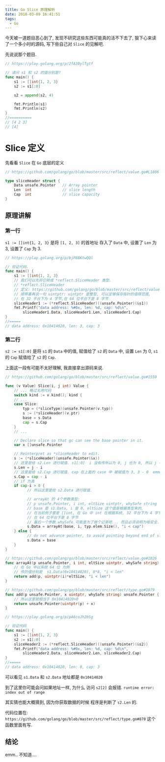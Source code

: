 ```yaml
---
title: Go Slice 原理解析
date: 2018-03-09 16:41:51
tags:
  - Go
---
```


今天被一道题目恶心到了, 发现不研究这些东西可能真的活不下去了, 狠下心来读了一个多小时的源码, 写下些自己对 `Slice` 的见解吧.

先说说那个题目.

```go
// https://play.golang.org/p/2fA3BylTgtf

// 请问 s1 和 s2 的值分别是?
func main() {
    s1 := []int{1, 2, 3}
    s2 := s1[:0]

    s2 = append(s2, 4)

    fmt.Println(s1)
    fmt.Println(s2)
}
//==========
// [4 2 3]
// [4]
```

<!-- more -->

# Slice 定义

先看看 `Slice` 在 `Go` 底层的定义

```go
// https://github.com/golang/go/blob/master/src/reflect/value.go#L1806

type sliceHeader struct {
    Data unsafe.Pointer   // Array pointer
    Len  int              // slice length
    Cap  int              // slice capacity
}
```

## 原理讲解

### 第一行

`s1 := []int{1, 2, 3}` 是将 `[1, 2, 3]` 的首地址 存入了 `Data` 中,
设置了 `Len` 为 3, 设置了 `Cap` 为 3.

```go
// https://play.golang.org/p/bjP8BKtwQQl

// 验证代码.
func main() {
    s1 := []int{1, 2, 3}
    // 我们可以先将它转成 *reflect.SliceHeader 类型.
    // *reflect.SliceHeader
    // 定义: https://github.com/golang/go/blob/master/src/reflect/value.go#L1800
    // 顺带着再说一句 uintptr: uintptr 是整型, 可以足够保存指针的值得范围,
    // 在 32 平台下为 4 字节,在 64 位平台下是 8 字节
    sliceHeader1 := (*reflect.SliceHeader)((unsafe.Pointer)(&s1))
    fmt.Printf("data address: %#0x, len: %d, cap: %d\n",
        sliceHeader1.Data, sliceHeader1.Len, sliceHeader1.Cap)
}
//=====
// data address: 0x10414020, len: 3, cap: 3
```

### 第二行

`s2 := s1[:0]` 是将 `s1` 的 `Data` 中的值, 赋值给了 `s2` 的 `Data` 中,
设置 `Len` 为 0, `s1` 的 `Cap` 赋值给了 `s2` 的 `Cap`.

上面这一段有可能不太好理解, 我直接拿出源码来说.

```go
// https://github.com/golang/go/blob/master/src/reflect/value.go#1559

func (v Value) Slice(i, j int) Value {
    // ... 略过无用代码
    switch kind := v.kind(); kind {
    // ...
    case Slice:
        typ = (*sliceType)(unsafe.Pointer(v.typ))
        s := (*sliceHeader)(v.ptr)
        base = s.Data
        cap = s.Cap
    }
    // ...

    // Declare slice so that gc can see the base pointer in it.
    var x []unsafe.Pointer

    // Reinterpret as *sliceHeader to edit.
    s := (*sliceHeader)(unsafe.Pointer(&x))
    // 这里是给 s2.Len 进行赋值. s1[:0]  i 没有传所以为 0, j 也为 0, 所以 j - i ...
    s.Len = j - i
    // 这里是给 s2.Cap 进行赋值. cap 在上面的 case 中 被赋值为 3, 3 - 0  emmm...
    s.Cap = cap - i
    // if 为真
    if cap-i > 0 {
          // 所以这里是给 s2.Data 进行赋值.

          // arrayAt 的 4个参数类型:
          // p unsafe.Pointer, i int, eltSize uintptr, whySafe string
          // base 是 s1.Data, i 是 0, eltSize 这个值是根据类型来的,
          // 在当前例子里是 []int, 在 Go 中 int 在根据系统, 32 平台下为 4 字节,
          // 在 64 位平台下是 8 字节
          // 最后一个参数 whySafe 可能是为了做个记录吧... 而且必须说明为啥安全...
          s.Data = arrayAt(base, i, typ.elem.Size(), "i < cap")
    } else {
          // do not advance pointer, to avoid pointing beyond end of slice
          s.Data = base
    }
}

// https://github.com/golang/go/blob/master/src/reflect/value.go#1826
func arrayAt(p unsafe.Pointer, i int, eltSize uintptr, whySafe string) unsafe.Pointer {
    // 在 Go 中以系统 64 位 为例
    // 传的值分别是  s1.Data(0x10414020), 0*8, "i < len"
    return add(p, uintptr(i)*eltSize, "i < len")
}

// https://github.com/golang/go/blob/master/src/reflect/type.go#1079
func add(p unsafe.Pointer, x uintptr, whySafe string) unsafe.Pointer {
    // 所以这里就相当于 0x10414020+0
    return unsafe.Pointer(uintptr(p) + x)
}
```

```go
// https://play.golang.org/p/pA6coJh2bSg

// 验证代码
func main() {
    s1 := []int{1, 2, 3}
    s2 := s1[:0]
    sliceHeader2 := (*reflect.SliceHeader)((unsafe.Pointer)(&s2))
    fmt.Printf("data address: %#0x, len: %d, cap: %d\n",
        sliceHeader2.Data, sliceHeader2.Len, sliceHeader2.Cap)
}
//=====
// data address: 0x10414020, len: 0, cap: 3
```

可以看见 `s1.Data` 和 `s2.Data` 地址都是 `0x10414020`

到了这里你可能会问如果地址一样, 为什么 访问 `s2[2]` 会报错. `runtime error: index out of range`

其实猜也能大概猜到, 因为你获取数据的时候 程序是判断了 `s2.Len` 的.

代码位置在: `https://github.com/golang/go/blob/master/src/reflect/type.go#870`
这个函数里面有写.

## 结论

emm.. 不知道....  

